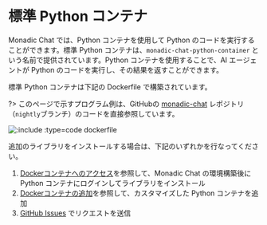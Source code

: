 # 標準 Python コンテナ

Monadic Chat では、Python コンテナを使用して Python のコードを実行することができます。標準 Python コンテナは、`monadic-chat-python-container` という名前で提供されています。Python コンテナを使用することで、AI エージェントが Python のコードを実行し、その結果を返すことができます。

標準 Python コンテナは下記の Dockerfile で構築されています。

?> このページで示すプログラム例は、GitHubの [monadic-chat](https//github.com/yohasebe/monadic-chat) レポジトリ（`nightly`ブランチ）のコードを直接参照しています。

![](https://raw.githubusercontent.com/yohasebe/monadic-chat/refs/heads/nightly/docker/services/python/Dockerfile ':include :type=code dockerfile')

追加のライブラリをインストールする場合は、下記のいずれかを行なってください。

1. [Dockerコンテナへのアクセス](/ja/docker-access)を参照して、Monadic Chat の環境構築後に Python コンテナにログインしてライブラリをインストール
2. [Dockerコンテナの追加](/ja/adding-containers)を参照して、カスタマイズした Python コンテナを追加
3. [GitHub Issues](https://github.com/yohasebe/monadic-chat/issues) でリクエストを送信

